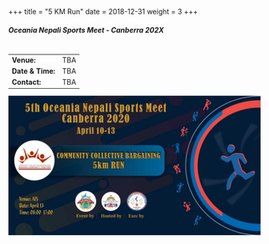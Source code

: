 +++
title = "5 KM Run"
date = 2018-12-31
weight = 3
+++

<div class="row">
<div class="col-md-6">

##### **Oceania Nepali Sports Meet - Canberra 202X** <br><br>

<table class="table table-responsive">
<tbody>
<tr>
<td><b>Venue:</b></td>
<td>
TBA
</td>
</tr>
<tr>
<td><b>Date & Time:</b></td>
<td>TBA</td>
</tr>
<td><b>Contact:</b></td>
<td>TBA</td>
</tr>
</tbody>
</table>
</div>

<div class="col-md-6 img-fluid">
<img class="img-fluid" src="/5th-onsm/5-km-run/5-km-run.jpg" alt="5 KM Run">
</div>

</div>



<br><br>